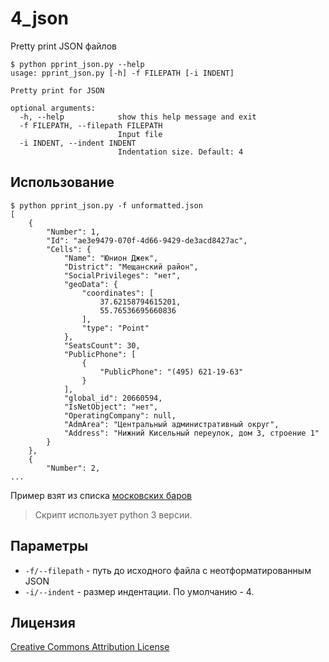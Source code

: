# 4_json

Pretty print JSON файлов

```{r, engine=bash}
$ python pprint_json.py --help
usage: pprint_json.py [-h] -f FILEPATH [-i INDENT]

Pretty print for JSON

optional arguments:
  -h, --help            show this help message and exit
  -f FILEPATH, --filepath FILEPATH
                        Input file
  -i INDENT, --indent INDENT
                        Indentation size. Default: 4
```


## Использование

```{r, engine=bash}
$ python pprint_json.py -f unformatted.json
[
    {
        "Number": 1,
        "Id": "ae3e9479-070f-4d66-9429-de3acd8427ac",
        "Cells": {
            "Name": "Юнион Джек",
            "District": "Мещанский район",
            "SocialPrivileges": "нет",
            "geoData": {
                "coordinates": [
                    37.62158794615201,
                    55.76536695660836
                ],
                "type": "Point"
            },
            "SeatsCount": 30,
            "PublicPhone": [
                {
                    "PublicPhone": "(495) 621-19-63"
                }
            ],
            "global_id": 20660594,
            "IsNetObject": "нет",
            "OperatingCompany": null,
            "AdmArea": "Центральный административный округ",
            "Address": "Нижний Кисельный переулок, дом 3, строение 1"
        }
    },
    {
        "Number": 2,
...
```

Пример взят из списка [московских баров](http://data.mos.ru/opendata/7710881420-bary)

> Скрипт использует python 3 версии.


## Параметры

- `-f/--filepath` - путь до исходного файла с неотформатированным JSON
- `-i/--indent` - размер индентации. По умолчанию - 4.


## Лицензия

[Creative Commons Attribution License](http://creativecommons.org/licenses/by/2.0/)

